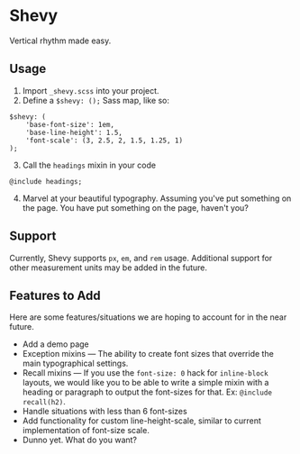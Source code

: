 # Shevy

Vertical rhythm made easy.

## Usage

1. Import `_shevy.scss` into your project.
2. Define a `$shevy: ();` Sass map, like so:

```
$shevy: (
    'base-font-size': 1em,
    'base-line-height': 1.5,
    'font-scale': (3, 2.5, 2, 1.5, 1.25, 1)
);
```

3. Call the `headings` mixin in your code

```
@include headings;
```

4. Marvel at your beautiful typography. Assuming you've put something on the page. You have put something on the page, haven't you?

## Support

Currently, Shevy supports `px`, `em`, and `rem` usage. Additional support for other measurement units may be added in the future.

## Features to Add

Here are some features/situations we are hoping to account for in the near future.

- Add a demo page
- Exception mixins &mdash; The ability to create font sizes that override the main typographical settings.
- Recall mixins &mdash; If you use the `font-size: 0` hack for `inline-block` layouts, we would like you to be able to write a simple mixin with a heading or paragraph to output the font-sizes for that. Ex: `@include recall(h2)`.
- Handle situations with less than 6 font-sizes
- Add functionality for custom line-height-scale, similar to current implementation of font-size scale.
- Dunno yet. What do you want?
